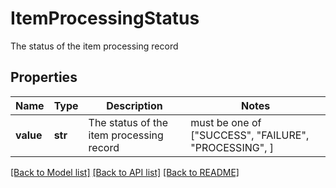 # ItemProcessingStatus

The status of the item processing record

## Properties
Name | Type | Description | Notes
------------ | ------------- | ------------- | -------------
**value** | **str** | The status of the item processing record |  must be one of ["SUCCESS", "FAILURE", "PROCESSING", ]

[[Back to Model list]](../README.md#documentation-for-models) [[Back to API list]](../README.md#documentation-for-api-endpoints) [[Back to README]](../README.md)


